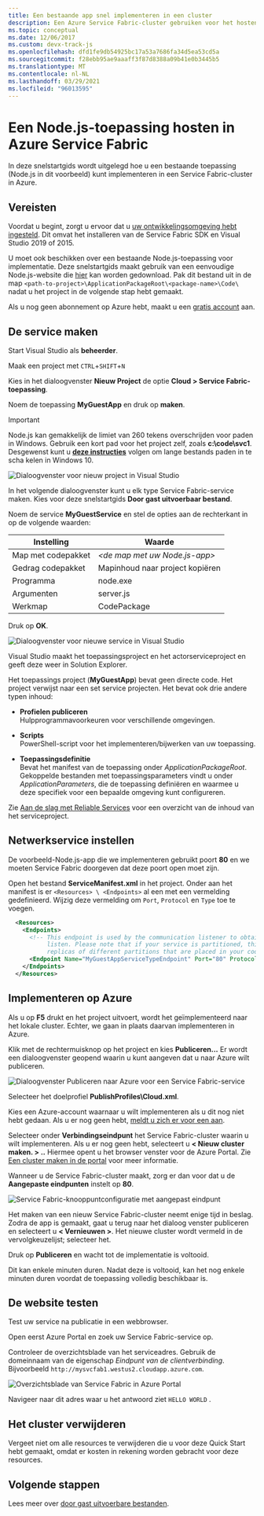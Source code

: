 ```yaml
---
title: Een bestaande app snel implementeren in een cluster
description: Een Azure Service Fabric-cluster gebruiken voor het hosten van een bestaande Node.js-toepassing met Visual Studio.
ms.topic: conceptual
ms.date: 12/06/2017
ms.custom: devx-track-js
ms.openlocfilehash: dfd1fe9db54925bc17a53a7686fa34d5ea53cd5a
ms.sourcegitcommit: f28ebb95ae9aaaff3f87d8388a09b41e0b3445b5
ms.translationtype: MT
ms.contentlocale: nl-NL
ms.lasthandoff: 03/29/2021
ms.locfileid: "96013595"
---
```

# <a name="host-a-nodejs-application-on-azure-service-fabric"></a>Een Node.js-toepassing hosten in Azure Service Fabric

In deze snelstartgids wordt uitgelegd hoe u een bestaande toepassing (Node.js in dit voorbeeld) kunt implementeren in een Service Fabric-cluster in Azure.

## <a name="prerequisites"></a>Vereisten

Voordat u begint, zorgt u ervoor dat u [uw ontwikkelingsomgeving hebt ingesteld](service-fabric-get-started.md). Dit omvat het installeren van de Service Fabric SDK en Visual Studio 2019 of 2015.

U moet ook beschikken over een bestaande Node.js-toepassing voor implementatie. Deze snelstartgids maakt gebruik van een eenvoudige Node.js-website die [hier][download-sample] kan worden gedownload. Pak dit bestand uit in de map `<path-to-project>\ApplicationPackageRoot\<package-name>\Code\` nadat u het project in de volgende stap hebt gemaakt.

Als u nog geen abonnement op Azure hebt, maakt u een [gratis account][create-account] aan.

## <a name="create-the-service"></a>De service maken

Start Visual Studio als **beheerder**.

Maak een project met `CTRL`+`SHIFT`+`N`

Kies in het dialoogvenster **Nieuw Project** de optie **Cloud > Service Fabric-toepassing**.

Noem de toepassing **MyGuestApp** en druk op **maken**.

>[!IMPORTANT]
>Node.js kan gemakkelijk de limiet van 260 tekens overschrijden voor paden in Windows. Gebruik een kort pad voor het project zelf, zoals **c:\code\svc1**. Desgewenst kunt u **[deze instructies](https://stackoverflow.com/a/41687101/1664231)** volgen om lange bestands paden in te scha kelen in Windows 10.
   
![Dialoogvenster voor nieuw project in Visual Studio][new-project]

In het volgende dialoogvenster kunt u elk type Service Fabric-service maken. Kies voor deze snelstartgids **Door gast uitvoerbaar bestand**.

Noem de service **MyGuestService** en stel de opties aan de rechterkant in op de volgende waarden:

| Instelling                   | Waarde |
| ------------------------- | ------ |
| Map met codepakket       | _&lt;de map met uw Node.js-app&gt;_ |
| Gedrag codepakket     | Mapinhoud naar project kopiëren |
| Programma                   | node.exe |
| Argumenten                 | server.js |
| Werkmap            | CodePackage |

Druk op **OK**.

![Dialoogvenster voor nieuwe service in Visual Studio][new-service]

Visual Studio maakt het toepassingsproject en het actorserviceproject en geeft deze weer in Solution Explorer.

Het toepassings project (**MyGuestApp**) bevat geen directe code. Het project verwijst naar een set service projecten. Het bevat ook drie andere typen inhoud:

* **Profielen publiceren**  
Hulpprogrammavoorkeuren voor verschillende omgevingen.

* **Scripts**  
PowerShell-script voor het implementeren/bijwerken van uw toepassing.

* **Toepassingsdefinitie**  
Bevat het manifest van de toepassing onder *ApplicationPackageRoot*. Gekoppelde bestanden met toepassingsparameters vindt u onder *ApplicationParameters*, die de toepassing definiëren en waarmee u deze specifiek voor een bepaalde omgeving kunt configureren.
    
Zie [Aan de slag met Reliable Services](service-fabric-reliable-services-quick-start.md) voor een overzicht van de inhoud van het serviceproject.

## <a name="set-up-networking"></a>Netwerkservice instellen

De voorbeeld-Node.js-app die we implementeren gebruikt poort **80** en we moeten Service Fabric doorgeven dat deze poort open moet zijn.

Open het bestand **ServiceManifest.xml** in het project. Onder aan het manifest is er `<Resources> \ <Endpoints>` al een met een vermelding gedefinieerd. Wijzig deze vermelding om `Port`, `Protocol` en `Type` toe te voegen. 

```xml
  <Resources>
    <Endpoints>
      <!-- This endpoint is used by the communication listener to obtain the port on which to 
           listen. Please note that if your service is partitioned, this port is shared with 
           replicas of different partitions that are placed in your code. -->
      <Endpoint Name="MyGuestAppServiceTypeEndpoint" Port="80" Protocol="http" Type="Input" />
    </Endpoints>
  </Resources>
```

## <a name="deploy-to-azure"></a>Implementeren op Azure

Als u op **F5** drukt en het project uitvoert, wordt het geïmplementeerd naar het lokale cluster. Echter, we gaan in plaats daarvan implementeren in Azure.

Klik met de rechtermuisknop op het project en kies **Publiceren...** Er wordt een dialoogvenster geopend waarin u kunt aangeven dat u naar Azure wilt publiceren.

![Dialoogvenster Publiceren naar Azure voor een Service Fabric-service][publish]

Selecteer het doelprofiel **PublishProfiles\Cloud.xml**.

Kies een Azure-account waarnaar u wilt implementeren als u dit nog niet hebt gedaan. Als u er nog geen hebt, [meldt u zich er voor een aan][create-account].

Selecteer onder **Verbindingseindpunt** het Service Fabric-cluster waarin u wilt implementeren. Als u er nog geen hebt, selecteert u **&lt; Nieuw cluster maken. &gt; ..** Hiermee opent u het browser venster voor de Azure Portal. Zie [Een cluster maken in de portal](service-fabric-cluster-creation-via-portal.md#create-cluster-in-the-azure-portal) voor meer informatie. 

Wanneer u de Service Fabric-cluster maakt, zorg er dan voor dat u de **Aangepaste eindpunten** instelt op **80**.

![Service Fabric-knooppuntconfiguratie met aangepast eindpunt][custom-endpoint]

Het maken van een nieuw Service Fabric-cluster neemt enige tijd in beslag. Zodra de app is gemaakt, gaat u terug naar het dialoog venster publiceren en selecteert u **&lt; Vernieuwen &gt;**. Het nieuwe cluster wordt vermeld in de vervolgkeuzelijst; selecteer het.

Druk op **Publiceren** en wacht tot de implementatie is voltooid.

Dit kan enkele minuten duren. Nadat deze is voltooid, kan het nog enkele minuten duren voordat de toepassing volledig beschikbaar is.

## <a name="test-the-website"></a>De website testen

Test uw service na publicatie in een webbrowser. 

Open eerst Azure Portal en zoek uw Service Fabric-service op.

Controleer de overzichtsblade van het serviceadres. Gebruik de domeinnaam van de eigenschap _Eindpunt van de clientverbinding_. Bijvoorbeeld `http://mysvcfab1.westus2.cloudapp.azure.com`.

![Overzichtsblade van Service Fabric in Azure Portal][overview]

Navigeer naar dit adres waar u het antwoord ziet `HELLO WORLD` .

## <a name="delete-the-cluster"></a>Het cluster verwijderen

Vergeet niet om alle resources te verwijderen die u voor deze Quick Start hebt gemaakt, omdat er kosten in rekening worden gebracht voor deze resources.

## <a name="next-steps"></a>Volgende stappen
Lees meer over [door gast uitvoerbare bestanden](service-fabric-guest-executables-introduction.md).

<!-- Image References -->

[new-project]: ./media/quickstart-guest-app/new-project.png
[new-service]: ./media/quickstart-guest-app/template.png
[solution-exp]: ./media/quickstart-guest-app/solution-explorer.png
[publish]: ./media/quickstart-guest-app/publish.png
[overview]: ./media/quickstart-guest-app/overview.png
[custom-endpoint]: ./media/quickstart-guest-app/custom-endpoint.png

[download-sample]: https://github.com/MicrosoftDocs/azure-cloud-services-files/raw/temp/service-fabric-node-website.zip
[create-account]: https://azure.microsoft.com/free/?WT.mc_id=A261C142F
